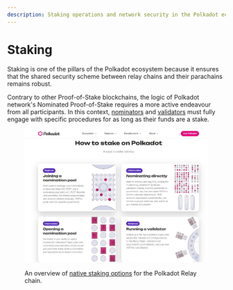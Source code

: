 ```yaml
---
description: Staking operations and network security in the Polkadot ecosystem.
---
```


# Staking

Staking is one of the pillars of the Polkadot ecosystem because it ensures that the shared security scheme between relay chains and their parachains remains robust.&#x20;

Contrary to other Proof-of-Stake blockchains, the logic of Polkadot network's Nominated Proof-of-Stake requires a more active endeavour from all participants. In this context, [nominators](nominating.md) and [validators](validating.md) must fully engage with specific procedures for as long as their funds are a stake.

<figure><img src="../../../.gitbook/assets/O_SDOT.JPG" alt="A summary of the 4 native ways of staking DOT on-chain. "><figcaption><p>An overview of <a href="https://polkadot.network/features/staking/">native staking options</a> for the Polkadot Relay chain.</p></figcaption></figure>

